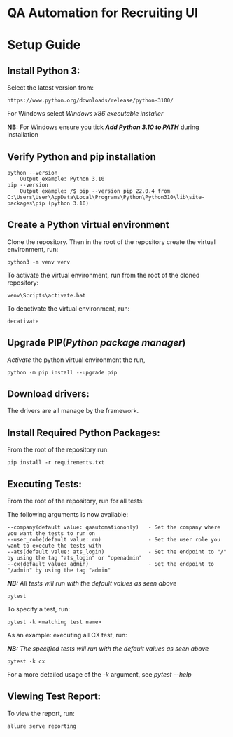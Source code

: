 # QA Automation for Recruiting UI #

# Setup Guide

## Install Python 3:
Select the latest version from:
    
    https://www.python.org/downloads/release/python-3100/
For Windows select _Windows x86 executable installer_
        
**NB:** For Windows ensure you tick **_Add Python 3.10 to PATH_** during installation

## Verify Python and pip installation

    python --version
        Output example: Python 3.10
    pip --version
        Output example: /$ pip --version pip 22.0.4 from C:\Users\User\AppData\Local\Programs\Python\Python310\lib\site-packages\pip (python 3.10)

## Create a Python virtual environment
Clone the repository.
Then in the root of the repository create the virtual environment, run:

    python3 -m venv venv

To activate the virtual environment, run from the root of the cloned repository:

    venv\Scripts\activate.bat

To deactivate the virtual environment, run:

    decativate

## Upgrade PIP(_Python package manager_)
_Activate_ the python virtual environment the run,

    python -m pip install --upgrade pip
    
## Download drivers:
The drivers are all manage by the framework.
    
## Install Required Python Packages:
From the root of the repository run:
 
    pip install -r requirements.txt
    
## Executing Tests:
From the root of the repository, run for all tests:

 The following arguments is now available:

    --company(default value: qaautomationonly)   - Set the company where you want the tests to run on
    --user_role(default value: rm)               - Set the user role you want to execute the tests with
    --ats(default value: ats_login)              - Set the endpoint to "/" by using the tag "ats_login" or "openadmin"
    --cx(default value: admin)                   - Set the endpoint to "/admin" by using the tag "admin"
 
 _**NB:** All tests will run with the default values as seen above_

    pytest

To specify a test, run:

    pytest -k <matching test name>
    

As an example: executing all CX test, run:

_**NB:** The specified tests will run with the default values as seen above_

    pytest -k cx
For a more detailed usage of the _-k_ argument, see _pytest --help_

## Viewing Test Report:            
  To view the report, run:
  
    allure serve reporting
